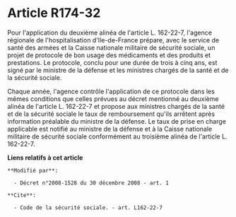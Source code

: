 # Article R174-32

Pour l'application du deuxième alinéa de l'article L. 162-22-7, l'agence régionale de l'hospitalisation d'Ile-de-France
prépare, avec le service de santé des armées et la Caisse nationale militaire de sécurité sociale, un projet de protocole de
bon usage des médicaments et des produits et prestations. Le protocole, conclu pour une durée de trois à cinq ans, est signé
par le ministre de la défense et les ministres chargés de la santé et de la sécurité sociale. 

Chaque année, l'agence contrôle l'application de ce protocole dans les mêmes conditions que celles prévues au décret
mentionné au deuxième alinéa de l'article L. 162-22-7 et propose aux ministres chargés de la santé et de la sécurité sociale
le taux de remboursement qu'ils arrêtent après information préalable du ministre de la défense. Le taux de prise en charge
applicable est notifié au ministre de la défense et à la Caisse nationale militaire de sécurité sociale conformément au
troisième alinéa de l'article L. 162-22-7.

**Liens relatifs à cet article**

	**Modifié par**:

	  - Décret n°2008-1528 du 30 décembre 2008 - art. 1

	**Cite**:

	  - Code de la sécurité sociale. - art. L162-22-7

